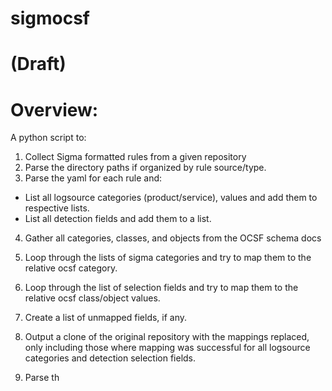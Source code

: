 # sigmocsf

# (Draft)

# Overview:

A python script to:
1. Collect Sigma formatted rules from a given repository
2. Parse the directory paths if organized by rule source/type.
3. Parse the yaml for each rule and:
  * List all logsource categories (product/service), values and add them to respective lists.
  * List all detection fields and add them to a list.
4. Gather all categories, classes, and objects from the OCSF schema docs
5. Loop through the lists of sigma categories and try to map them to the relative ocsf category.
6. Loop through the list of selection fields and try to map them to the relative ocsf class/object values.
7. Create a list of unmapped fields, if any.
8. Output a clone of the original repository with the mappings replaced, only including those where mapping was successful for all logsource categories and detection selection fields. 


4. Parse th